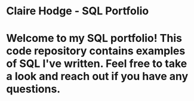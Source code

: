# Claire Hodge - SQL Portfolio

# Welcome to my SQL portfolio! This code repository contains examples of SQL I've written. Feel free to take a look and reach out if you have any questions.
